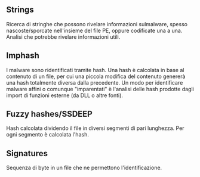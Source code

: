 ## Strings

Ricerca di stringhe che possono rivelare informazioni sulmalware, spesso nascoste/sporcate nell'insieme del file PE, oppure codificate una a una.  
Analisi che potrebbe rivelare informazioni utili.

## Imphash

I malware sono ridentificati tramite hash. Una hash è calcolata in base al contenuto di un file, per cui una piccola modifica del contenuto genererà una hash totalmente diversa dalla precedente. Un modo per identificare malware affini o comunque "imparentati" è l'analisi delle hash prodotte dagli import di funzioni esterne (da DLL o altre fonti).

## Fuzzy hashes/SSDEEP

Hash calcolata dividendo il file in diversi segmenti di pari lunghezza. Per ogni segmento è calcolata l'hash.

## Signatures

Sequenza di byte in un file che ne permettono l'identificazione.